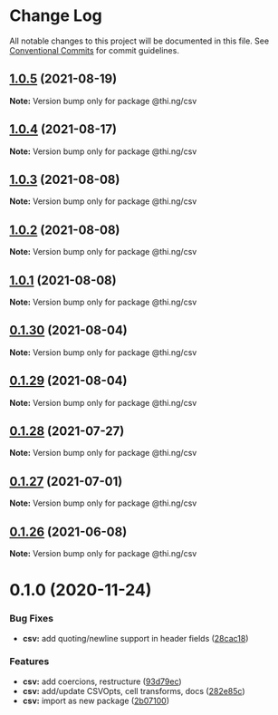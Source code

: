 # Change Log

All notable changes to this project will be documented in this file.
See [Conventional Commits](https://conventionalcommits.org) for commit guidelines.

## [1.0.5](https://github.com/thi-ng/umbrella/compare/@thi.ng/csv@1.0.4...@thi.ng/csv@1.0.5) (2021-08-19)

**Note:** Version bump only for package @thi.ng/csv





## [1.0.4](https://github.com/thi-ng/umbrella/compare/@thi.ng/csv@1.0.3...@thi.ng/csv@1.0.4) (2021-08-17)

**Note:** Version bump only for package @thi.ng/csv





## [1.0.3](https://github.com/thi-ng/umbrella/compare/@thi.ng/csv@1.0.2...@thi.ng/csv@1.0.3) (2021-08-08)

**Note:** Version bump only for package @thi.ng/csv





## [1.0.2](https://github.com/thi-ng/umbrella/compare/@thi.ng/csv@1.0.1...@thi.ng/csv@1.0.2) (2021-08-08)

**Note:** Version bump only for package @thi.ng/csv





## [1.0.1](https://github.com/thi-ng/umbrella/compare/@thi.ng/csv@0.1.30...@thi.ng/csv@1.0.1) (2021-08-08)

**Note:** Version bump only for package @thi.ng/csv





## [0.1.30](https://github.com/thi-ng/umbrella/compare/@thi.ng/csv@0.1.29...@thi.ng/csv@0.1.30) (2021-08-04)

**Note:** Version bump only for package @thi.ng/csv





## [0.1.29](https://github.com/thi-ng/umbrella/compare/@thi.ng/csv@0.1.28...@thi.ng/csv@0.1.29) (2021-08-04)

**Note:** Version bump only for package @thi.ng/csv





## [0.1.28](https://github.com/thi-ng/umbrella/compare/@thi.ng/csv@0.1.27...@thi.ng/csv@0.1.28) (2021-07-27)

**Note:** Version bump only for package @thi.ng/csv





## [0.1.27](https://github.com/thi-ng/umbrella/compare/@thi.ng/csv@0.1.26...@thi.ng/csv@0.1.27) (2021-07-01)

**Note:** Version bump only for package @thi.ng/csv





## [0.1.26](https://github.com/thi-ng/umbrella/compare/@thi.ng/csv@0.1.25...@thi.ng/csv@0.1.26) (2021-06-08)

**Note:** Version bump only for package @thi.ng/csv





# 0.1.0 (2020-11-24)


### Bug Fixes

* **csv:** add quoting/newline support in header fields ([28cac18](https://github.com/thi-ng/umbrella/commit/28cac1884b074d125fee747c76d3abc423cfe7ea))


### Features

* **csv:** add coercions, restructure ([93d79ec](https://github.com/thi-ng/umbrella/commit/93d79ec0b9b81ab209046bd460b5f7993359e547))
* **csv:** add/update CSVOpts, cell transforms, docs ([282e85c](https://github.com/thi-ng/umbrella/commit/282e85cf9c1a9aae704d918218f8c143b51a88df))
* **csv:** import as new package ([2b07100](https://github.com/thi-ng/umbrella/commit/2b07100f27bb9fb1f934901aec7c9fc1fab67fbf))
